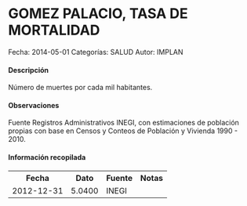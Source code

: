 GOMEZ PALACIO, TASA DE MORTALIDAD
=====

Fecha: 2014-05-01
Categorías: SALUD
Autor: IMPLAN

#### Descripción

Número de muertes por cada mil habitantes.

#### Observaciones

Fuente Registros Administrativos INEGI, con estimaciones de población propias con base en Censos y Conteos de Población y Vivienda 1990 - 2010.

#### Información recopilada

<table class="table table-hover table-bordered">
  <tr><th>Fecha</th><th>Dato</th><th>Fuente</th><th>Notas</th></tr>
  <tr><td>2012-12-31</td><td>5.0400</td><td>INEGI</td><td></td></tr>
</table>
